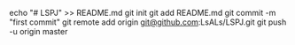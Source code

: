 echo "# LSPJ" >> README.md
git init
git add README.md
git commit -m "first commit"
git remote add origin git@github.com:LsALs/LSPJ.git
git push -u origin master
